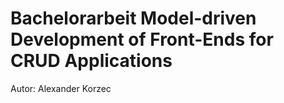 # Bachelorarbeit Model-driven Development of Front-Ends for CRUD Applications

Autor: Alexander Korzec
